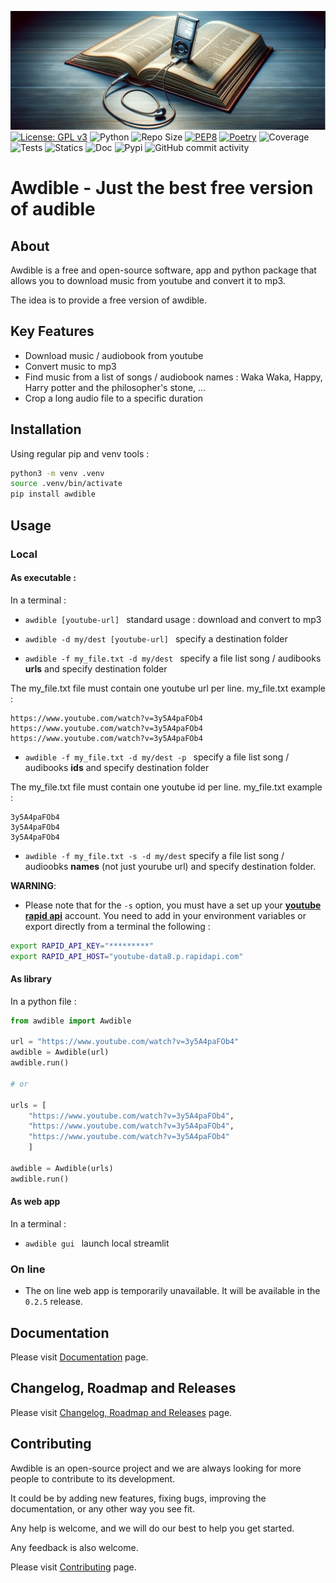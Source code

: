 ![image](./docs/assets/img/image.png)
[![License: GPL v3](https://img.shields.io/badge/License-GPLv3-blue.svg)](https://www.gnu.org/licenses/gpl-3.0)
![Python](https://img.shields.io/badge/python-3.10.x-green.svg)
![Repo Size](https://img.shields.io/github/repo-size/AlexandreGazagnes/awdible)
[![PEP8](https://img.shields.io/badge/code%20style-pep8-orange.svg)](https://www.python.org/dev/peps/pep-0008/)
[![Poetry](https://img.shields.io/endpoint?url=https://python-poetry.org/badge/v0.json)](https://python-poetry.org/)
![Coverage](https://github.com/AlexandreGazagnes/awdible/blob/main/docs/assets/img/cov.svg?raw=true)
![Tests](https://github.com/AlexandreGazagnes/awdible/actions/workflows/tests.yaml/badge.svg)
![Statics](https://github.com/AlexandreGazagnes/awdible/actions/workflows/statics.yaml/badge.svg)
![Doc](https://github.com/AlexandreGazagnes/awdible/actions/workflows/docs.yaml/badge.svg)
![Pypi](https://github.com/AlexandreGazagnes/awdible/actions/workflows/publish.yaml/badge.svg)
![GitHub commit activity](https://img.shields.io/github/commit-activity/m/AlexandreGazagnes/awdible)

# Awdible - Just the best free version of audible

## About
Awdible is a free and open-source software, app and python package that allows you to download music from youtube and convert it to mp3.

The idea is to provide a free version of awdible.

## Key Features

* Download music / audiobook from youtube
* Convert music to mp3
* Find music from a list of songs / audiobook names : Waka Waka, Happy, Harry potter and the philosopher's stone, ...
* Crop a long audio file to a specific duration

## Installation

Using regular pip and venv tools :

```bash
python3 -m venv .venv
source .venv/bin/activate
pip install awdible
```

## Usage


### Local


#### As executable :

In a terminal :
* ```awdible [youtube-url] ``` standard usage : download and convert to mp3

* ```awdible -d my/dest [youtube-url] ``` specify a destination folder

* ```awdible -f my_file.txt -d my/dest ``` specify a file list song  / audibooks **urls** and specify destination folder

The my_file.txt file must contain one youtube url per line.
my_file.txt example :
```
https://www.youtube.com/watch?v=3y5A4paFOb4
https://www.youtube.com/watch?v=3y5A4paFOb4
https://www.youtube.com/watch?v=3y5A4paFOb4
```
* ```awdible -f my_file.txt -d my/dest -p ``` specify a file list song  / audibooks **ids** and specify destination folder

The my_file.txt file must contain one youtube id per line.
my_file.txt example :
```
3y5A4paFOb4
3y5A4paFOb4
3y5A4paFOb4
```
* ```awdible -f my_file.txt -s -d my/dest``` specify a file list song / audioobks **names** (not just yourube url) and specify destination folder.

**WARNING**:
- Please note that for the `-s` option, you must have a set up your **[youtube rapid api](https://rapidapi.com/herosAPI/api/youtube-data8)** account. You need to add in your environment variables or export directly from a terminal the following :

```bash
export RAPID_API_KEY="*********"
export RAPID_API_HOST="youtube-data8.p.rapidapi.com"
```


#### As library

In a python file :

```python
from awdible import Awdible

url = "https://www.youtube.com/watch?v=3y5A4paFOb4"
awdible = Awdible(url)
awdible.run()

# or

urls = [
    "https://www.youtube.com/watch?v=3y5A4paFOb4",
    "https://www.youtube.com/watch?v=3y5A4paFOb4",
    "https://www.youtube.com/watch?v=3y5A4paFOb4"
    ]

awdible = Awdible(urls)
awdible.run()
```

#### As web app

In a terminal :

* ```awdible gui ``` launch local streamlit

### On line

* The on line web app is temporarily unavailable. It will be available in the `0.2.5` release.


## Documentation

Please visit [Documentation](https://alexandregazagnes.github.io/awdible/) page.


## Changelog, Roadmap and Releases

Please visit [Changelog, Roadmap and Releases](https://alexandregazagnes.github.io/awdible/CHANGELOG/) page.

<!-- ## Troubleshooting

Please visit [Troubleshooting](https://alexandregazagnes.github.io/awdible/TROUBLESHOOTING/) page. -->


## Contributing

Awdible is an open-source project and we are always looking for more people to contribute to its development.

It could be by adding new features, fixing bugs, improving the documentation, or any other way you see fit.

Any help is welcome, and we will do our best to help you get started.

Any feedback is also welcome.

Please visit [Contributing](https://alexandregazagnes.github.io/awdible/CONTRIBUTING/) page.
